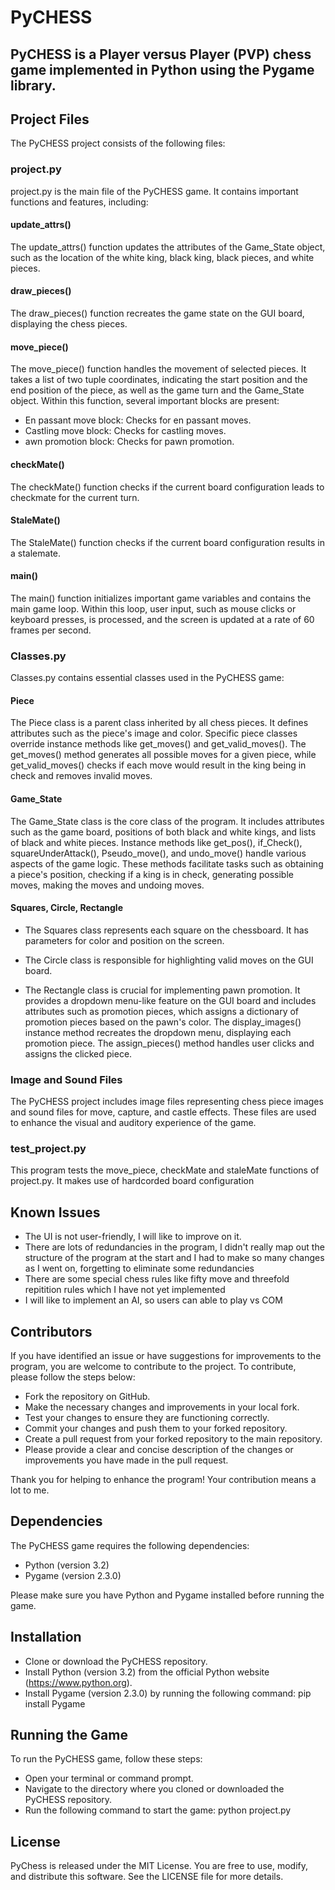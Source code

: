 # PyCHESS

## PyCHESS is a Player versus Player (PVP) chess game implemented in Python using the Pygame library.

## Project Files
The PyCHESS project consists of the following files:

### project.py
project.py is the main file of the PyCHESS game. It contains important functions and features, including:

#### update_attrs()
The update_attrs() function updates the attributes of the Game_State object, such as the location of the white king, black king, black pieces, and white pieces.

#### draw_pieces()
The draw_pieces() function recreates the game state on the GUI board, displaying the chess pieces.

#### move_piece()
The move_piece() function handles the movement of selected pieces. It takes a list of two tuple coordinates, indicating the start position and the end position of the piece, as well as the game turn and the Game_State object. Within this function, several important blocks are present:
* En passant move block: Checks for en passant moves.
* Castling move block: Checks for castling moves.
* awn promotion block: Checks for pawn promotion.

#### checkMate()
The checkMate() function checks if the current board configuration leads to checkmate for the current turn.

#### StaleMate()
The StaleMate() function checks if the current board configuration results in a stalemate.

#### main()
The main() function initializes important game variables and contains the main game loop. Within this loop, user input, such as mouse clicks or keyboard presses, is processed, and the screen is updated at a rate of 60 frames per second.

### Classes.py
Classes.py contains essential classes used in the PyCHESS game:

#### Piece
The Piece class is a parent class inherited by all chess pieces. It defines attributes such as the piece's image and color. Specific piece classes override instance methods like get_moves() and get_valid_moves(). The get_moves() method generates all possible moves for a given piece, while get_valid_moves() checks if each move would result in the king being in check and removes invalid moves.

#### Game_State
The Game_State class is the core class of the program. It includes attributes such as the game board, positions of both black and white kings, and lists of black and white pieces. Instance methods like get_pos(), if_Check(), squareUnderAttack(), Pseudo_move(), and undo_move() handle various aspects of the game logic. These methods facilitate tasks such as obtaining a piece's position, checking if a king is in check, generating possible moves, making the moves and undoing moves.

#### Squares, Circle, Rectangle
* The Squares class represents each square on the chessboard. It has parameters for color and position on the screen.

* The Circle class is responsible for highlighting valid moves on the GUI board.

* The Rectangle class is crucial for implementing pawn promotion. It provides a dropdown menu-like feature on the GUI board and includes attributes such as promotion pieces, which assigns a dictionary of promotion pieces based on the pawn's color. The display_images() instance method recreates the dropdown menu, displaying each promotion piece. The assign_pieces() method handles user clicks and assigns the clicked piece.

### Image and Sound Files
The PyCHESS project includes image files representing chess piece images and sound files for move, capture, and castle effects. These files are used to enhance the visual and auditory experience of the game.

### test_project.py
This program tests the move_piece, checkMate and staleMate functions of project.py. It makes use of hardcorded board configuration

## Known Issues
* The UI is not user-friendly, I will like to improve on it.
* There are lots of redundancies in the program, I didn't really map out the structure of the program at the start and I had to make so many changes as I went on, forgetting to eliminate some redundancies
* There are some special chess rules like fifty move and threefold repitition rules which I have not yet implemented
* I will like to implement an AI, so users can able to play vs COM


## Contributors
If you have identified an issue or have suggestions for improvements to the program, you are welcome to contribute to the project. To contribute, please follow the steps below:

* Fork the repository on GitHub.
* Make the necessary changes and improvements in your local fork.
* Test your changes to ensure they are functioning correctly.
* Commit your changes and push them to your forked repository.
* Create a pull request from your forked repository to the main repository.
* Please provide a clear and concise description of the changes or improvements you have made in the pull request.

Thank you for helping to enhance the program! Your contribution means a lot to me.


## Dependencies
The PyCHESS game requires the following dependencies:

* Python (version 3.2)
* Pygame (version 2.3.0)

Please make sure you have Python and Pygame installed before running the game.

## Installation
* Clone or download the PyCHESS repository.
* Install Python (version 3.2) from the official Python website (https://www.python.org).
* Install Pygame (version 2.3.0) by running the following command: pip install Pygame

## Running the Game
To run the PyCHESS game, follow these steps:

* Open your terminal or command prompt.
* Navigate to the directory where you cloned or downloaded the PyCHESS repository.
* Run the following command to start the game: python project.py

## License
PyChess is released under the MIT License. You are free to use, modify, and distribute this software. See the LICENSE file for more details.
    